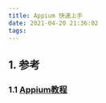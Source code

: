 ```yaml
---
title: Appium 快速上手
date: 2021-04-20 21:36:02
tags:  
---
```

## 1. 参考

### 1.1 [Appium教程](https://blog.csdn.net/qq_32502511/article/details/106082084)
